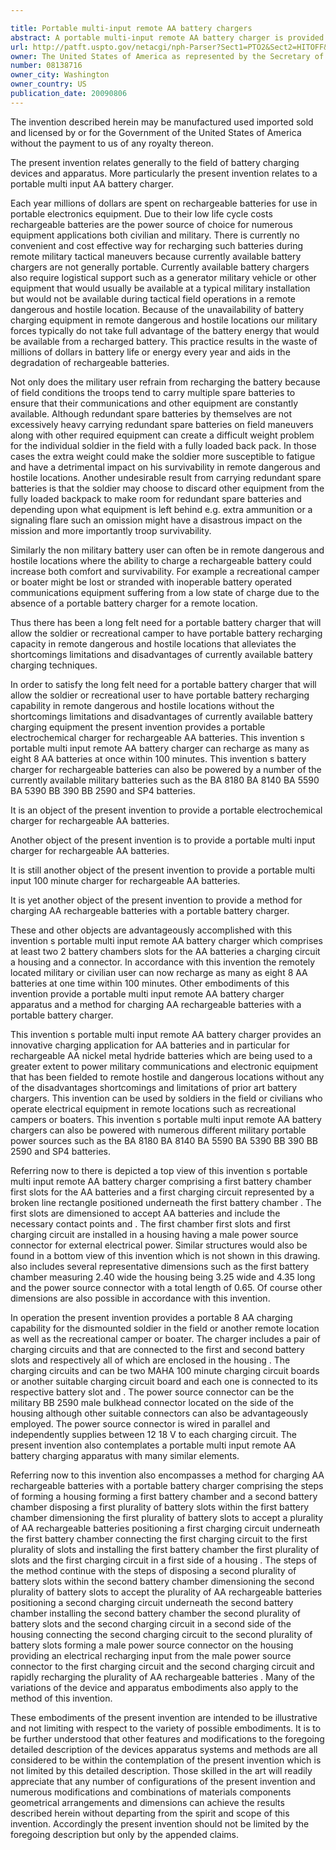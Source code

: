 ```yaml
---

title: Portable multi-input remote AA battery chargers
abstract: A portable multi-input remote AA battery charger is provided that can recharge as many as eight (8) AA batteries at once within 100 minutes. This invention's battery charger for rechargeable batteries can also be powered by a number of the currently available military batteries such as the BA-8180, BA-8140, BA-5590, BA-5390, BB-390, BB-2590, and SP4 batteries. The portable multi-input remote AA battery charger includes at least two (2) battery chambers, slots for the AA batteries, a charging circuit, a housing, and a connector. A portable multi-input remote AA battery charger apparatus and a method for charging AA rechargeable batteries with a portable battery charger are also provided.
url: http://patft.uspto.gov/netacgi/nph-Parser?Sect1=PTO2&Sect2=HITOFF&p=1&u=%2Fnetahtml%2FPTO%2Fsearch-adv.htm&r=1&f=G&l=50&d=PALL&S1=08138716&OS=08138716&RS=08138716
owner: The United States of America as represented by the Secretary of the Army
number: 08138716
owner_city: Washington
owner_country: US
publication_date: 20090806
---
```

The invention described herein may be manufactured used imported sold and licensed by or for the Government of the United States of America without the payment to us of any royalty thereon.

The present invention relates generally to the field of battery charging devices and apparatus. More particularly the present invention relates to a portable multi input AA battery charger.

Each year millions of dollars are spent on rechargeable batteries for use in portable electronics equipment. Due to their low life cycle costs rechargeable batteries are the power source of choice for numerous equipment applications both civilian and military. There is currently no convenient and cost effective way for recharging such batteries during remote military tactical maneuvers because currently available battery chargers are not generally portable. Currently available battery chargers also require logistical support such as a generator military vehicle or other equipment that would usually be available at a typical military installation but would not be available during tactical field operations in a remote dangerous and hostile location. Because of the unavailability of battery charging equipment in remote dangerous and hostile locations our military forces typically do not take full advantage of the battery energy that would be available from a recharged battery. This practice results in the waste of millions of dollars in battery life or energy every year and aids in the degradation of rechargeable batteries.

Not only does the military user refrain from recharging the battery because of field conditions the troops tend to carry multiple spare batteries to ensure that their communications and other equipment are constantly available. Although redundant spare batteries by themselves are not excessively heavy carrying redundant spare batteries on field maneuvers along with other required equipment can create a difficult weight problem for the individual soldier in the field with a fully loaded back pack. In those cases the extra weight could make the soldier more susceptible to fatigue and have a detrimental impact on his survivability in remote dangerous and hostile locations. Another undesirable result from carrying redundant spare batteries is that the soldier may choose to discard other equipment from the fully loaded backpack to make room for redundant spare batteries and depending upon what equipment is left behind e.g. extra ammunition or a signaling flare such an omission might have a disastrous impact on the mission and more importantly troop survivability.

Similarly the non military battery user can often be in remote dangerous and hostile locations where the ability to charge a rechargeable battery could increase both comfort and survivability. For example a recreational camper or boater might be lost or stranded with inoperable battery operated communications equipment suffering from a low state of charge due to the absence of a portable battery charger for a remote location.

Thus there has been a long felt need for a portable battery charger that will allow the soldier or recreational camper to have portable battery recharging capacity in remote dangerous and hostile locations that alleviates the shortcomings limitations and disadvantages of currently available battery charging techniques.

In order to satisfy the long felt need for a portable battery charger that will allow the soldier or recreational user to have portable battery recharging capability in remote dangerous and hostile locations without the shortcomings limitations and disadvantages of currently available battery charging equipment the present invention provides a portable electrochemical charger for rechargeable AA batteries. This invention s portable multi input remote AA battery charger can recharge as many as eight 8 AA batteries at once within 100 minutes. This invention s battery charger for rechargeable batteries can also be powered by a number of the currently available military batteries such as the BA 8180 BA 8140 BA 5590 BA 5390 BB 390 BB 2590 and SP4 batteries.

It is an object of the present invention to provide a portable electrochemical charger for rechargeable AA batteries.

Another object of the present invention is to provide a portable multi input charger for rechargeable AA batteries.

It is still another object of the present invention to provide a portable multi input 100 minute charger for rechargeable AA batteries.

It is yet another object of the present invention to provide a method for charging AA rechargeable batteries with a portable battery charger.

These and other objects are advantageously accomplished with this invention s portable multi input remote AA battery charger which comprises at least two 2 battery chambers slots for the AA batteries a charging circuit a housing and a connector. In accordance with this invention the remotely located military or civilian user can now recharge as many as eight 8 AA batteries at one time within 100 minutes. Other embodiments of this invention provide a portable multi input remote AA battery charger apparatus and a method for charging AA rechargeable batteries with a portable battery charger.

This invention s portable multi input remote AA battery charger provides an innovative charging application for AA batteries and in particular for rechargeable AA nickel metal hydride batteries which are being used to a greater extent to power military communications and electronic equipment that has been fielded to remote hostile and dangerous locations without any of the disadvantages shortcomings and limitations of prior art battery chargers. This invention can be used by soldiers in the field or civilians who operate electrical equipment in remote locations such as recreational campers or boaters. This invention s portable multi input remote AA battery chargers can also be powered with numerous different military portable power sources such as the BA 8180 BA 8140 BA 5590 BA 5390 BB 390 BB 2590 and SP4 batteries.

Referring now to there is depicted a top view of this invention s portable multi input remote AA battery charger comprising a first battery chamber first slots for the AA batteries and a first charging circuit represented by a broken line rectangle positioned underneath the first battery chamber . The first slots are dimensioned to accept AA batteries and include the necessary contact points and . The first chamber first slots and first charging circuit are installed in a housing having a male power source connector for external electrical power. Similar structures would also be found in a bottom view of this invention which is not shown in this drawing. also includes several representative dimensions such as the first battery chamber measuring 2.40 wide the housing being 3.25 wide and 4.35 long and the power source connector with a total length of 0.65. Of course other dimensions are also possible in accordance with this invention.

In operation the present invention provides a portable 8 AA charging capability for the dismounted soldier in the field or another remote location as well as the recreational camper or boater. The charger includes a pair of charging circuits and that are connected to the first and second battery slots and respectively all of which are enclosed in the housing . The charging circuits and can be two MAHA 100 minute charging circuit boards or another suitable charging circuit board and each one is connected to its respective battery slot and . The power source connector can be the military BB 2590 male bulkhead connector located on the side of the housing although other suitable connectors can also be advantageously employed. The power source connector is wired in parallel and independently supplies between 12 18 V to each charging circuit. The present invention also contemplates a portable multi input remote AA battery charging apparatus with many similar elements.

Referring now to this invention also encompasses a method for charging AA rechargeable batteries with a portable battery charger comprising the steps of forming a housing forming a first battery chamber and a second battery chamber disposing a first plurality of battery slots within the first battery chamber dimensioning the first plurality of battery slots to accept a plurality of AA rechargeable batteries positioning a first charging circuit underneath the first battery chamber connecting the first charging circuit to the first plurality of slots and installing the first battery chamber the first plurality of slots and the first charging circuit in a first side of a housing . The steps of the method continue with the steps of disposing a second plurality of battery slots within the second battery chamber dimensioning the second plurality of battery slots to accept the plurality of AA rechargeable batteries positioning a second charging circuit underneath the second battery chamber installing the second battery chamber the second plurality of battery slots and the second charging circuit in a second side of the housing connecting the second charging circuit to the second plurality of battery slots forming a male power source connector on the housing providing an electrical recharging input from the male power source connector to the first charging circuit and the second charging circuit and rapidly recharging the plurality of AA rechargeable batteries . Many of the variations of the device and apparatus embodiments also apply to the method of this invention.

These embodiments of the present invention are intended to be illustrative and not limiting with respect to the variety of possible embodiments. It is to be further understood that other features and modifications to the foregoing detailed description of the devices apparatus systems and methods are all considered to be within the contemplation of the present invention which is not limited by this detailed description. Those skilled in the art will readily appreciate that any number of configurations of the present invention and numerous modifications and combinations of materials components geometrical arrangements and dimensions can achieve the results described herein without departing from the spirit and scope of this invention. Accordingly the present invention should not be limited by the foregoing description but only by the appended claims.

